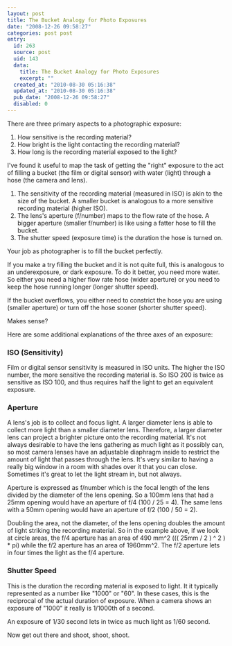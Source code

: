 ```yaml
---
layout: post
title: The Bucket Analogy for Photo Exposures
date: "2008-12-26 09:58:27"
categories: post post
entry:
  id: 263
  source: post
  uid: 143
  data:
    title: The Bucket Analogy for Photo Exposures
    excerpt: ""
  created_at: "2010-08-30 05:16:38"
  updated_at: "2010-08-30 05:16:38"
  pub_date: "2008-12-26 09:58:27"
  disabled: 0
---
```


There are three primary aspects to a photographic exposure:

<ol>
	<li>How sensitive is the recording material?</li>
	<li>How bright is the light contacting the recording material?</li>
	<li>How long is the recording material exposed to the light?</li>
</ol>
I've found it useful to map the task of getting the "right" exposure to the act of filling a bucket (the film or digital sensor) with water (light) through a hose (the camera and lens).
<ol>
	<li>The sensitivity of the recording material (measured in ISO) is akin to the size of the bucket. A smaller bucket is analogous to a more sensitive recording material (higher ISO).</li>
	<li>The lens's aperture (f/number) maps to the flow rate of the hose. A bigger aperture (smaller f/number) is like using a fatter hose to fill the bucket.</li>
	<li>The shutter speed (exposure time) is the duration the hose is turned on.</li>
</ol>
Your job as photographer is to fill the bucket perfectly.

If you make a try filling the bucket and it is not quite full, this is analogous to an underexposure, or dark exposure. To do it better, you need more water. So either you need a higher flow rate hose (wider aperture) or you need to keep the hose running longer (longer shutter speed).

If the bucket overflows, you either need to constrict the hose you are using (smaller aperture) or turn off the hose sooner (shorter shutter speed).

Makes sense?

Here are some additional explanations of the three axes of an exposure:

<h3>ISO (Sensitivity)</h3>
Film or digital sensor sensitivity is measured in ISO units. The higher the ISO number, the more sensitive the recording material is. So ISO 200 is twice as sensitive as ISO 100, and thus requires half the light to get an equivalent exposure.
<h3>Aperture</h3>
A lens's job is to collect and focus light. A larger diameter lens is able to collect more light than a smaller diameter lens. Therefore, a larger diameter lens can project a brighter picture onto the recording material. It's not always desirable to have the lens gathering as much light as it possibly can, so most camera lenses have an adjustable diaphragm inside to restrict the amount of light that passes through the lens. It's very similar to having a really big window in a room with shades over it that you can close. Sometimes it's great to let the light stream in, but not always.

Aperture is expressed as f/number which is the focal length of the lens divided by the diameter of the lens opening. So a 100mm lens that had a 25mm opening would have an aperture of f/4 (100 / 25 = 4). The same lens with a 50mm opening would have an aperture of f/2 (100 / 50 = 2).

Doubling the area, not the diameter, of the lens opening doubles the amount of light striking the recording material. So in the example above, if we look at circle areas, the f/4 aperture has an area of 490 mm^2 ((( 25mm / 2 ) ^ 2 ) \* pi) while the f/2 aperture has an area of 1960mm^2. The f/2 aperture lets in four times the light as the f/4 aperture.

<h3>Shutter Speed</h3>
This is the duration the recording material is exposed to light. It it typically represented as a number like "1000" or "60". In these cases, this is the reciprocal of the actual duration of exposure. When a camera shows an exposure of "1000" it really is 1/1000th of a second.

An exposure of 1/30 second lets in twice as much light as 1/60 second.

Now get out there and shoot, shoot, shoot.

